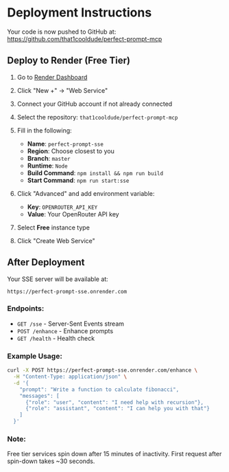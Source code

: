 # Deployment Instructions

Your code is now pushed to GitHub at: https://github.com/that1cooldude/perfect-prompt-mcp

## Deploy to Render (Free Tier)

1. Go to [Render Dashboard](https://dashboard.render.com/)

2. Click "New +" → "Web Service"

3. Connect your GitHub account if not already connected

4. Select the repository: `that1cooldude/perfect-prompt-mcp`

5. Fill in the following:
   - **Name**: `perfect-prompt-sse`
   - **Region**: Choose closest to you
   - **Branch**: `master`
   - **Runtime**: `Node`
   - **Build Command**: `npm install && npm run build`
   - **Start Command**: `npm run start:sse`

6. Click "Advanced" and add environment variable:
   - **Key**: `OPENROUTER_API_KEY`
   - **Value**: Your OpenRouter API key

7. Select **Free** instance type

8. Click "Create Web Service"

## After Deployment

Your SSE server will be available at:
```
https://perfect-prompt-sse.onrender.com
```

### Endpoints:
- `GET /sse` - Server-Sent Events stream
- `POST /enhance` - Enhance prompts
- `GET /health` - Health check

### Example Usage:
```bash
curl -X POST https://perfect-prompt-sse.onrender.com/enhance \
  -H "Content-Type: application/json" \
  -d '{
    "prompt": "Write a function to calculate fibonacci",
    "messages": [
      {"role": "user", "content": "I need help with recursion"},
      {"role": "assistant", "content": "I can help you with that"}
    ]
  }'
```

### Note:
Free tier services spin down after 15 minutes of inactivity. First request after spin-down takes ~30 seconds.